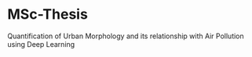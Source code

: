 # MSc-Thesis
Quantification of Urban Morphology and its relationship with Air Pollution using Deep Learning

